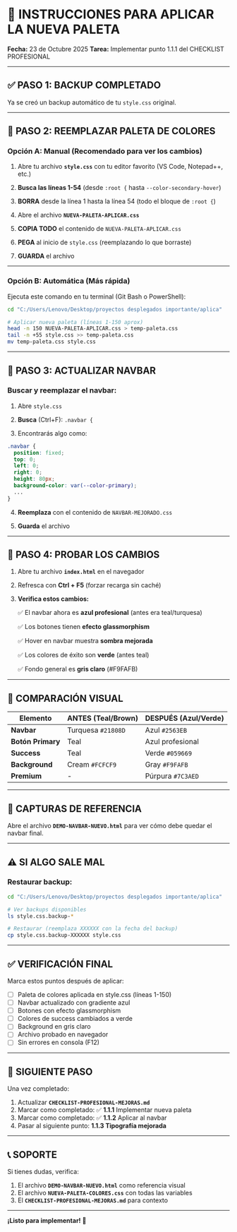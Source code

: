 # 🎨 INSTRUCCIONES PARA APLICAR LA NUEVA PALETA

**Fecha:** 23 de Octubre 2025
**Tarea:** Implementar punto 1.1.1 del CHECKLIST PROFESIONAL

---

## ✅ **PASO 1: BACKUP COMPLETADO**

Ya se creó un backup automático de tu `style.css` original.

---

## 🔄 **PASO 2: REEMPLAZAR PALETA DE COLORES**

### **Opción A: Manual (Recomendado para ver los cambios)**

1. Abre tu archivo **`style.css`** con tu editor favorito (VS Code, Notepad++, etc.)

2. **Busca las líneas 1-54** (desde `:root {` hasta `--color-secondary-hover`)

3. **BORRA** desde la línea 1 hasta la línea 54 (todo el bloque de `:root {`)

4. Abre el archivo **`NUEVA-PALETA-APLICAR.css`**

5. **COPIA TODO** el contenido de `NUEVA-PALETA-APLICAR.css`

6. **PEGA** al inicio de `style.css` (reemplazando lo que borraste)

7. **GUARDA** el archivo

---

### **Opción B: Automática (Más rápida)**

Ejecuta este comando en tu terminal (Git Bash o PowerShell):

```bash
cd "C:/Users/Lenovo/Desktop/proyectos desplegados importante/aplica"

# Aplicar nueva paleta (líneas 1-150 aprox)
head -n 150 NUEVA-PALETA-APLICAR.css > temp-paleta.css
tail -n +55 style.css >> temp-paleta.css
mv temp-paleta.css style.css
```

---

## 🎯 **PASO 3: ACTUALIZAR NAVBAR**

### **Buscar y reemplazar el navbar:**

1. Abre `style.css`

2. **Busca** (Ctrl+F): `.navbar {`

3. Encontrarás algo como:
```css
.navbar {
  position: fixed;
  top: 0;
  left: 0;
  right: 0;
  height: 80px;
  background-color: var(--color-primary);
  ...
}
```

4. **Reemplaza** con el contenido de `NAVBAR-MEJORADO.css`

5. **Guarda** el archivo

---

## 🧪 **PASO 4: PROBAR LOS CAMBIOS**

1. Abre tu archivo **`index.html`** en el navegador

2. Refresca con **Ctrl + F5** (forzar recarga sin caché)

3. **Verifica estos cambios:**

   ✅ El navbar ahora es **azul profesional** (antes era teal/turquesa)

   ✅ Los botones tienen **efecto glassmorphism**

   ✅ Hover en navbar muestra **sombra mejorada**

   ✅ Los colores de éxito son **verde** (antes teal)

   ✅ Fondo general es **gris claro** (#F9FAFB)

---

## 🎨 **COMPARACIÓN VISUAL**

| Elemento | ANTES (Teal/Brown) | DESPUÉS (Azul/Verde) |
|----------|-------------------|----------------------|
| **Navbar** | Turquesa `#21808D` | Azul `#2563EB` |
| **Botón Primary** | Teal | Azul profesional |
| **Success** | Teal | Verde `#059669` |
| **Background** | Cream `#FCFCF9` | Gray `#F9FAFB` |
| **Premium** | - | Púrpura `#7C3AED` |

---

## 📸 **CAPTURAS DE REFERENCIA**

Abre el archivo **`DEMO-NAVBAR-NUEVO.html`** para ver cómo debe quedar el navbar final.

---

## ⚠️ **SI ALGO SALE MAL**

### Restaurar backup:

```bash
cd "C:/Users/Lenovo/Desktop/proyectos desplegados importante/aplica"

# Ver backups disponibles
ls style.css.backup-*

# Restaurar (reemplaza XXXXXX con la fecha del backup)
cp style.css.backup-XXXXXX style.css
```

---

## ✅ **VERIFICACIÓN FINAL**

Marca estos puntos después de aplicar:

- [ ] Paleta de colores aplicada en style.css (líneas 1-150)
- [ ] Navbar actualizado con gradiente azul
- [ ] Botones con efecto glassmorphism
- [ ] Colores de success cambiados a verde
- [ ] Background en gris claro
- [ ] Archivo probado en navegador
- [ ] Sin errores en consola (F12)

---

## 🎯 **SIGUIENTE PASO**

Una vez completado:

1. Actualizar **`CHECKLIST-PROFESIONAL-MEJORAS.md`**
2. Marcar como completado: ✅ **1.1.1** Implementar nueva paleta
3. Marcar como completado: ✅ **1.1.2** Aplicar al navbar
4. Pasar al siguiente punto: **1.1.3 Tipografía mejorada**

---

## 📞 **SOPORTE**

Si tienes dudas, verifica:
1. El archivo **`DEMO-NAVBAR-NUEVO.html`** como referencia visual
2. El archivo **`NUEVA-PALETA-COLORES.css`** con todas las variables
3. El **`CHECKLIST-PROFESIONAL-MEJORAS.md`** para contexto

---

**¡Listo para implementar! 🚀**
